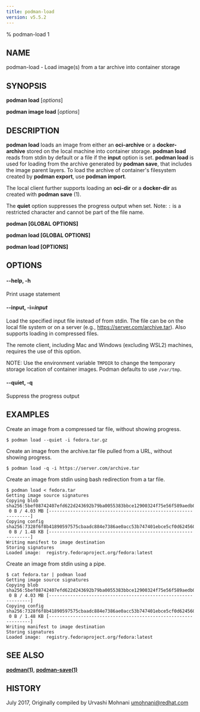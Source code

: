 ```yaml
---
title: podman-load
version: v5.5.2
---
```


% podman-load 1

## NAME
podman\-load - Load image(s) from a tar archive into container storage

## SYNOPSIS
**podman load** [*options*]

**podman image load** [*options*]

## DESCRIPTION
**podman load** loads an image from either an **oci-archive** or a **docker-archive** stored on the local machine into container storage. **podman load** reads from stdin by default or a file if the **input** option is set.
**podman load** is used for loading from the archive generated by **podman save**, that includes the image parent layers. To load the archive of container's filesystem created by **podman export**, use **podman import**.

The local client further supports loading an **oci-dir** or a **docker-dir** as created with **podman save** (1).

The **quiet** option suppresses the progress output when set.
Note: `:` is a restricted character and cannot be part of the file name.


**podman [GLOBAL OPTIONS]**

**podman load [GLOBAL OPTIONS]**

**podman load [OPTIONS]**

## OPTIONS

#### **--help**, **-h**

Print usage statement

#### **--input**, **-i**=*input*

Load the specified input file instead of from stdin.  The file can be on the local file system or on a server (e.g., https://server.com/archive.tar). Also supports loading in compressed files.

The remote client, including Mac and Windows (excluding WSL2) machines, requires the use of this option.

NOTE: Use the environment variable `TMPDIR` to change the temporary storage location of container images. Podman defaults to use `/var/tmp`.

#### **--quiet**, **-q**

Suppress the progress output

## EXAMPLES

Create an image from a compressed tar file, without showing progress.
```
$ podman load --quiet -i fedora.tar.gz
```

Create an image from the archive.tar file pulled from a URL, without showing progress.
```
$ podman load -q -i https://server.com/archive.tar
```

Create an image from stdin using bash redirection from a tar file.
```
$ podman load < fedora.tar
Getting image source signatures
Copying blob sha256:5bef08742407efd622d243692b79ba0055383bbce12900324f75e56f589aedb0
 0 B / 4.03 MB [---------------------------------------------------------------]
Copying config sha256:7328f6f8b41890597575cbaadc884e7386ae0acc53b747401ebce5cf0d624560
 0 B / 1.48 KB [---------------------------------------------------------------]
Writing manifest to image destination
Storing signatures
Loaded image:  registry.fedoraproject.org/fedora:latest
```

Create an image from stdin using a pipe.
```
$ cat fedora.tar | podman load
Getting image source signatures
Copying blob sha256:5bef08742407efd622d243692b79ba0055383bbce12900324f75e56f589aedb0
 0 B / 4.03 MB [---------------------------------------------------------------]
Copying config sha256:7328f6f8b41890597575cbaadc884e7386ae0acc53b747401ebce5cf0d624560
 0 B / 1.48 KB [---------------------------------------------------------------]
Writing manifest to image destination
Storing signatures
Loaded image:  registry.fedoraproject.org/fedora:latest
```

## SEE ALSO
**[podman(1)](podman.1.md)**, **[podman-save(1)](podman-save.1.md)**

## HISTORY
July 2017, Originally compiled by Urvashi Mohnani <umohnani@redhat.com>
